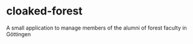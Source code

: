 cloaked-forest
==============

A small application to manage members of the alumni of forest faculty in Göttingen